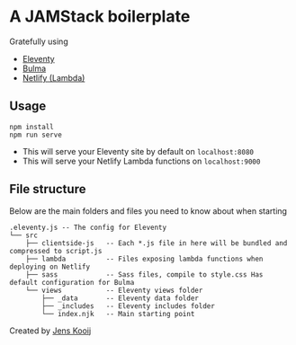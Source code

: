 # A JAMStack boilerplate
Gratefully using 
- [Eleventy](https://11ty.dev)
- [Bulma](https://bulma.io)
- [Netlify (Lambda)](https://netlify.com)


## Usage
```
npm install
npm run serve
```
- This will serve your Eleventy site by default on `localhost:8080`
- This will serve your Netlify Lambda functions on `localhost:9000`


## File structure

Below are the main folders and files you need to know about when starting

```
.eleventy.js -- The config for Eleventy
└── src
    ├── clientside-js   -- Each *.js file in here will be bundled and compressed to script.js
    ├── lambda          -- Files exposing lambda functions when deploying on Netlify 
    ├── sass            -- Sass files, compile to style.css Has default configuration for Bulma
    └── views           -- Eleventy views folder
        ├── _data       -- Eleventy data folder 
        ├── _includes   -- Eleventy includes folder
        └── index.njk   -- Main starting point
```

Created by [Jens Kooij](https://jenskooij.nl)